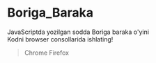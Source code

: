 # Boriga_Baraka
JavaScriptda yozilgan sodda Boriga baraka o'yini<br>
Kodni browser consollarida ishlating!
>Chrome
>Firefox
